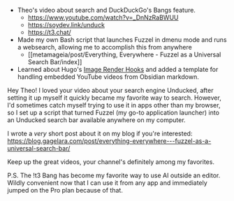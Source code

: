- Theo's video about search and DuckDuckGo's Bangs feature.
	- https://www.youtube.com/watch?v=_DnNzRaBWUU
	- https://soydev.link/unduck
	- https://t3.chat/
- Made my own Bash script that launches Fuzzel in dmenu mode and runs a websearch, allowing me to accomplish this from anywhere
	- [[metamageia/post/Everything, Everywhere - Fuzzel as a Universal Search Bar/index]] 
- Learned about Hugo's [Image Render Hooks](https://gohugo.io/render-hooks/images/) and added a template for handling embedded YouTube videos from Obsidian markdown.



Hey Theo! I loved your video about your search engine Unducked, after setting it up myself it quickly became my favorite way to search. However, I'd sometimes catch myself trying to use it in apps other than my browser, so I set up a script that turned Fuzzel (my go-to application launcher) into an Unducked search bar available anywhere on my computer. 

I wrote a *very* short post about it on my blog if you're interested:
https://blog.gagelara.com/post/everything-everywhere---fuzzel-as-a-universal-search-bar/

Keep up the great videos, your channel's definitely among my favorites. 


P.S. The !t3 Bang has become my favorite way to use AI outside an editor. Wildly convenient now that I can use it from any app and immediately jumped on the Pro plan because of that. 